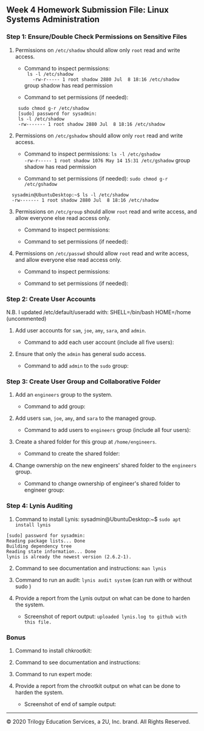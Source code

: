 ## Week 4 Homework Submission File: Linux Systems Administration

### Step 1: Ensure/Double Check Permissions on Sensitive Files

1. Permissions on `/etc/shadow` should allow only `root` read and write access.

    - Command to inspect permissions:  
 ` ls -l /etc/shadow`    
 `    -rw-r----- 1 root shadow 2880 Jul  8 18:16 /etc/shadow `    
    group shadow has read permission

    - Command to set permissions (if needed):  
   ```
    sudo chmod g-r /etc/shadow    
    [sudo] password for sysadmin:  
    ls -l /etc/shadow  
    -rw------- 1 root shadow 2880 Jul  8 18:16 /etc/shadow
    ```
    
2. Permissions on `/etc/gshadow` should allow only `root` read and write access.

    - Command to inspect permissions: ` ls -l /etc/gshadow `    
    ` -rw-r----- 1 root shadow 1076 May 14 15:31 /etc/gshadow `
group shadow has read permission

    - Command to set permissions (if needed): ` sudo chmod g-r /etc/gshadow `    
  ```
    sysadmin@UbuntuDesktop:~$ ls -l /etc/shadow
    -rw------- 1 root shadow 2880 Jul  8 18:16 /etc/shadow
  ```

3. Permissions on `/etc/group` should allow `root` read and write access, and allow everyone else read access only.

    - Command to inspect permissions:

    - Command to set permissions (if needed):

4. Permissions on `/etc/passwd` should allow `root` read and write access, and allow everyone else read access only.

    - Command to inspect permissions:

    - Command to set permissions (if needed):

### Step 2: Create User Accounts
N.B. I updated /etc/default/useradd with:
SHELL=/bin/bash
HOME=/home  (uncommented)  

1. Add user accounts for `sam`, `joe`, `amy`, `sara`, and `admin`.

    - Command to add each user account (include all five users):

2. Ensure that only the `admin` has general sudo access.

    - Command to add `admin` to the `sudo` group:

### Step 3: Create User Group and Collaborative Folder

1. Add an `engineers` group to the system.

    - Command to add group:

2. Add users `sam`, `joe`, `amy`, and `sara` to the managed group.

    - Command to add users to `engineers` group (include all four users):

3. Create a shared folder for this group at `/home/engineers`.

    - Command to create the shared folder:

4. Change ownership on the new engineers' shared folder to the `engineers` group.

    - Command to change ownership of engineer's shared folder to engineer group:

### Step 4: Lynis Auditing

1. Command to install Lynis: sysadmin@UbuntuDesktop:~$ ` sudo apt install lynis `  
```
[sudo] password for sysadmin:
Reading package lists... Done
Building dependency tree       
Reading state information... Done
lynis is already the newest version (2.6.2-1).
```

2. Command to see documentation and instructions:  `man lynis`  

3. Command to run an audit: `lynis audit system`  (can run with or without sudo )  

4. Provide a report from the Lynis output on what can be done to harden the system.

    - Screenshot of report output: `uploaded lynis.log to github with this file.`


### Bonus
1. Command to install chkrootkit:

2. Command to see documentation and instructions:

3. Command to run expert mode:

4. Provide a report from the chrootkit output on what can be done to harden the system.
    - Screenshot of end of sample output:

---
© 2020 Trilogy Education Services, a 2U, Inc. brand. All Rights Reserved.
